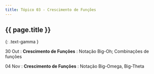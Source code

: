 ```yaml
---
title: Tópico 03 - Crescimento de Funções
---
```


## {{ page.title }}
{: .text-gamma }

30 Out
: **Crescimento de Funções**
  : Notação Big-Oh; Combinações de funções

04 Nov
: **Crescimento de Funções**
  : Notação Big-Omega, Big-Theta
